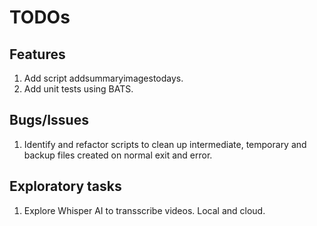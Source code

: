 # TODOs

## Features

1. Add script addsummaryimagestodays.
1. Add unit tests using BATS.

## Bugs/Issues

1. Identify and refactor scripts to clean up intermediate, temporary and backup files created on normal exit and error.

## Exploratory tasks

1. Explore Whisper AI to transscribe videos. Local and cloud.
